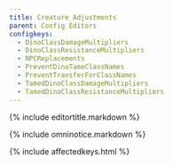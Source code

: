```yaml
---
title: Creature Adjustments
parent: Config Editors
configkeys:
  - DinoClassDamageMultipliers
  - DinoClassResistanceMultipliers
  - NPCReplacements
  - PreventDinoTameClassNames
  - PreventTransferForClassNames
  - TamedDinoClassDamageMultipliers
  - TamedDinoClassResistanceMultipliers
---
```

{% include editortitle.markdown %}

{% include omninotice.markdown %}

{% include affectedkeys.html %}